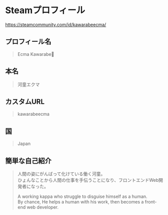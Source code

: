 # Steamプロフィール

<https://steamcommunity.com/id/kawarabeecma/>

## プロフィール名

> Ecma Kawarabe🥒

## 本名

> 河童エクマ

## カスタムURL

> kawarabeecma

## 国

> Japan

## 簡単な自己紹介

> 人間の姿にがんばって化けている働く河童。  
> ひょんなことから人間の仕事を手伝うことになり、フロントエンドWeb開発者になった。
>
> A working kappa who struggle to disguise himself as a human.  
> By chance, He helps a human with his work, then becomes a front-end web developer.
